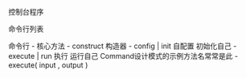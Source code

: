 控制台程序

命令行列表

命令行
    - 核心方法
        - construct              构造器
        - config | init          自配置 初始化自己
        - execute | run          执行 运行自己    Command设计模式的示例方法名常常是此
    - execute( input , output )